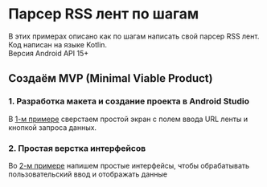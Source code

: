 # Парсер RSS лент по шагам

В этих примерах описано как по шагам написать свой парсер RSS лент.  
Код написан на языке Kotlin.  
Версия Android API 15+

## Создаём MVP (Minimal Viable Product)

### 1. Разработка макета и создание проекта в Android Studio
В [1-м примере](rss_parser_1) сверстаем простой экран с полем ввода URL ленты и кнопкой запроса данных.

### 2. Простая верстка интерфейсов
Во [2-м примере](rss_parser_2) напишем простые интерфейсы, чтобы обрабатывать пользовательский ввод и отображать данные

